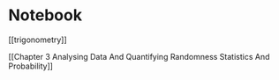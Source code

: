 # Notebook

[[trigonometry]]

[[Chapter 3  Analysing Data And Quantifying Randomness  Statistics And Probability]]